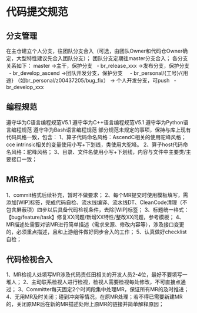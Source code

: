 # 代码提交规范

## 分支管理
在主仓建立个人分支，往团队分支合入（可选，由团队Owner和代码仓Owner确定，大型特性建议先合入团队分支）；
团队分支定期往master分支合入；
各分支关系如下：
master ->主干，保护分支
  - br_release_xxx ->发布分支，保护分支
  - br_develop_ascend ->团队开发分支，保护分支
    - br_personal/{工号}/{用途} （如br_personal/z00437205/bug_fix） -> 个人开发分支，可push
  - br_develop_xxx

## 编程规范
遵守华为C语言编程规范V5.1
遵守华为C++语言编程规范V5.1
遵守华为Python语言编程规范
遵守华为Bash语言编程规范
部分规范未规定的事项，保持与库上现有代码风格一致，包含：
1、算子代码命名风格：AscendC相关的使用驼峰风格；cce intrinsic相关的变量使用小写+下划线，类使用大驼峰。
2、算子host代码命名风格：驼峰风格；
3、目录、文件名使用小写+下划线，内容与文件中主要类/主要接口一致；

## MR格式
1、commit格式后续补充，暂时不做要求；
2、每个MR提交时使用模板填写，需添加[WIP]标签，完成代码自检、流水线编译、流水线DT、CleanCode清理（不包含屏蔽项）四步以后具备代码检视条件，去除[WIP]标签；
3、标题统一格式：【bug/feature/task】修复XX问题/新增XX特性/整改XX问题，参考模板；
4、MR描述处需要对该MR进行简单描述（需求来源、修改内容等），涉及接口变更的，必须重点描述，且和上游组件做好同步合入的工作；
5、认真做好checklist自检；

## 代码检视合入
1、MR检视人处填写MR涉及代码责任田相关的开发人员2-4位，最好不要填写一堆人；
2、主动联系检视人进行检视，检视人需要检视每处修改，不可直接点通过；
3、Committer每天固定2个时间段集中处理MR，保证所有MR的及时推进；
4、无用MR及时关闭；碰到冲突等情况，在原MR处理；若不得已需要新建MR的，关闭原MR后在新的MR描述处附上原MR的链接并简单解释原因；
